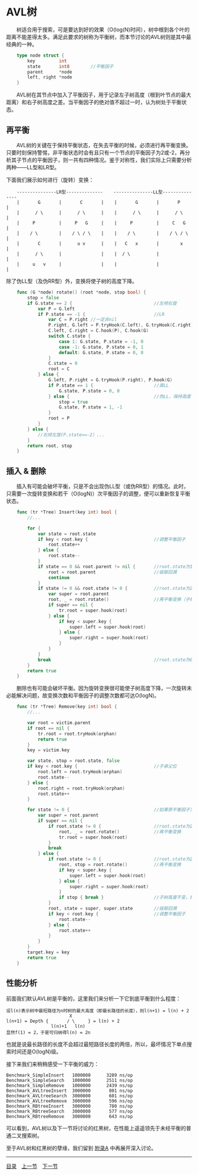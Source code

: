 # AVL树
　　树适合用于搜索，可是要达到好的效果（O(log(N)时间），树中根到各个叶的距离不能差得太多。满足此要求的树称为平衡树，而本节讨论的AVL树则是其中最经典的一种。
```go
	type node struct {
		key         int
		state       int8 		//平衡因子
		parent      *node
		left, right *node
	}
```
　　AVL树在其节点中加入了平衡因子，用于记录左子树高度（根到叶节点的最大距离）和右子树高度之差。当平衡因子的绝对值不超过一时，认为树处于平衡状态。

## 再平衡
　　AVL树的关键在于保持平衡状态，在失去平衡的时候，必须进行再平衡变换。只要时刻保持警惕，非平衡状态时会有且只有一个节点的平衡因子为2或-2，再分析其子节点的平衡因子，则一共有四种情况。鉴于对称性，我们实际上只需要分析两种——LL型和LR型。

下面我们展示如何进行（旋转）变换：
```
	---------------LR型--------------    ---------------LL型---------------
	|       G       |       C       |    |       G       |       P       |
	|      / \      |      / \      |    |      / \      |      / \      |
	|     P         |     P   G     |    |     P         |     C   G     |
	|    / \        |    / \ / \    |    |    / \        |    / \ / \    |
	|       C       |      u v      |    |   C   x       |        x      |
	|      / \      |               |    |  / \          |               |
	|     u   v     |               |    |               |               |
```
除了伪LL型（及伪RR型）外，变换将使子树的高度下降。
```go
	func (G *node) rotate() (root *node, stop bool) {
		stop = false
		if G.state == 2 { 								//左倾右旋
			var P = G.left
			if P.state == -1 { 							//LR
				var C = P.right //一定非nil
				P.right, G.left = P.tryHook(C.left), G.tryHook(C.right)
				C.left, C.right = C.hook(P), C.hook(G)
				switch C.state {
					case 1:	G.state, P.state = -1, 0
					case -1: G.state, P.state = 0, 1
					default: G.state, P.state = 0, 0
				}
				C.state = 0
				root = C
			} else {
				G.left, P.right = G.tryHook(P.right), P.hook(G)
				if P.state == 1 { 						//真LL
					G.state, P.state = 0, 0
				} else {								//伪LL，保持高度
					stop = true
					G.state, P.state = 1, -1
				}
				root = P
			}
		} else { 										
			//右倾左旋(P.state==-2）...
		}
		return root, stop
	}
```

## 插入 & 删除
　　插入有可能会破坏平衡，只是不会出现伪LL型（或伪RR型）的情况。此时，只需要一次旋转变换和若干（O(logN)）次平衡因子的调整，便可以重新恢复平衡状态。
```go
	func (tr *Tree) Insert(key int) bool {
		//...

		for {
			var state = root.state
			if key < root.key {							//调整平衡因子
				root.state++
			} else {
				root.state--
			}
			if state == 0 && root.parent != nil {		//root.state为1或-1
				root = root.parent						//级联回溯
				continue
			}
			if state != 0 && root.state != 0 { 			//root.state为2或-2
				var super = root.parent
				root, _ = root.rotate()					//再平衡变换（子树高度必然下降，到此结束）
				if super == nil {
					tr.root = super.hook(root)
				} else {
					if key < super.key {
						super.left = super.hook(root)
					} else {
						super.right = super.hook(root)
					}
				}
			}
			break										//root.state为0，没什么好做的
		}
		return true
	}
```
　　删除也有可能会破坏平衡。因为旋转变换很可能使子树高度下降，一次旋转未必能解决问题，故变换次数和平衡因子的调整次数都可达O(logN)。
```go
	func (tr *Tree) Remove(key int) bool {
		//...

		var root = victim.parent
		if root == nil {
			tr.root = root.tryHook(orphan)
			return true
		}
		key = victim.key

		var state, stop = root.state, false
		if key < root.key {								//子承父位
			root.left = root.tryHook(orphan)
			root.state--
		} else {
			root.right = root.tryHook(orphan)
			root.state++
		}

		for state != 0 { 								//如果原平衡因子为0则子树高度不变
			var super = root.parent
			if super == nil {
				if root.state != 0 { 					//root.state为2或-2
					root, _ = root.rotate()				//再平衡变换
					tr.root = super.hook(root)
				}
				break
			} else {
				if root.state != 0 { 					//root.state为2或-2
					root, stop = root.rotate()			//再平衡变换
					if key < super.key {
						super.left = super.hook(root)
					} else {
						super.right = super.hook(root)
					}
					if stop { break }					//子树高度不变，终止追溯
				}
				root, state = super, super.state		//级联回溯
				if key < root.key {						//调整平衡因子
					root.state--
				} else {
					root.state++
				}
			}
		}
		target.key = key
		return true
	}
```

## 性能分析
前面我们默认AVL树是平衡的，这里我们来分析一下它到底平衡到什么程度：

	设l(n)表示树中最短路径为n时树的最大高度（即最长路径的长度），则l(n+1) = l(n) + 2
	                        X
	l(n+1) = Depth {       / \     } = l(n) + 2
	                 l(n)+1   l(n)
	显然f(1) = 2，于是可归纳得l(n) = 2n

也就是说最长路径的长度不会超过最短路径长度的两倍，所以，最坏情况下单点搜索时间还是O(logN)级。


接下来我们来稍稍感受一下平衡的威力：
	
	Benchmark_SimpleInsert	 1000000      3289 ns/op
	Benchmark_SimpleSearch	 1000000      2511 ns/op
	Benchmark_SimpleRemove	 1000000      2439 ns/op
	Benchmark_AVLtreeInsert	 3000000       801 ns/op
	Benchmark_AVLtreeSearch	 3000000       601 ns/op
	Benchmark_AVLtreeRemove	 3000000       596 ns/op
	Benchmark_RBtreeInsert	 3000000       780 ns/op
	Benchmark_RBtreeSearch	 3000000       577 ns/op
	Benchmark_RBtreeRemove	 3000000       643 ns/op
	
可以看到，AVL树以及下一节将讨论的红黑树，在性能上遥遥领先于未经平衡的普通二叉搜索树。

至于AVL树和红黑树的孽缘，我们留到 [附录A](08-A.md) 中再展开深入讨论。

---
[目录](../index.md)　[上一节](05.md)　[下一节](05-B.md)
